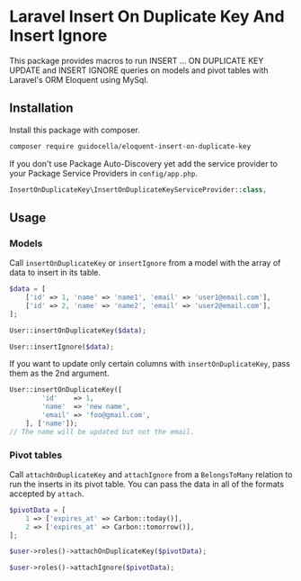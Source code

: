 # Laravel Insert On Duplicate Key And Insert Ignore

This package provides macros to run INSERT ... ON DUPLICATE KEY UPDATE and INSERT IGNORE queries on models and pivot tables with Laravel's ORM Eloquent using MySql.

## Installation

Install this package with composer.

```sh
composer require guidocella/eloquent-insert-on-duplicate-key
```

If you don't use Package Auto-Discovery yet add the service provider to your Package Service Providers in `config/app.php`.

```php
InsertOnDuplicateKey\InsertOnDuplicateKeyServiceProvider::class,
```

## Usage

### Models

Call `insertOnDuplicateKey` or `insertIgnore` from a model with the array of data to insert in its table.

```php
$data = [
    ['id' => 1, 'name' => 'name1', 'email' => 'user1@email.com'],
    ['id' => 2, 'name' => 'name2', 'email' => 'user2@email.com'],
];

User::insertOnDuplicateKey($data);

User::insertIgnore($data);
```

If you want to update only certain columns with `insertOnDuplicateKey`, pass them as the 2nd argument.

```php
User::insertOnDuplicateKey([
        'id'    => 1,
        'name'  => 'new name',
        'email' => 'foo@gmail.com',
    ], ['name']);
// The name will be updated but not the email.
```

### Pivot tables

Call `attachOnDuplicateKey` and `attachIgnore` from a `BelongsToMany` relation to run the inserts in its pivot table. You can pass the data in all of the formats accepted by `attach`.

```php
$pivotData = [
    1 => ['expires_at' => Carbon::today()],
    2 => ['expires_at' => Carbon::tomorrow()],
];

$user->roles()->attachOnDuplicateKey($pivotData);

$user->roles()->attachIgnore($pivotData);
```
